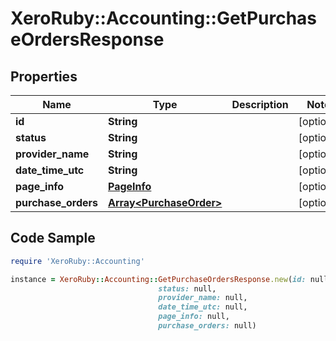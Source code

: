 # XeroRuby::Accounting::GetPurchaseOrdersResponse

## Properties

Name | Type | Description | Notes
------------ | ------------- | ------------- | -------------
**id** | **String** |  | [optional] 
**status** | **String** |  | [optional] 
**provider_name** | **String** |  | [optional] 
**date_time_utc** | **String** |  | [optional] 
**page_info** | [**PageInfo**](PageInfo.md) |  | [optional] 
**purchase_orders** | [**Array&lt;PurchaseOrder&gt;**](PurchaseOrder.md) |  | [optional] 

## Code Sample

```ruby
require 'XeroRuby::Accounting'

instance = XeroRuby::Accounting::GetPurchaseOrdersResponse.new(id: null,
                                 status: null,
                                 provider_name: null,
                                 date_time_utc: null,
                                 page_info: null,
                                 purchase_orders: null)
```


